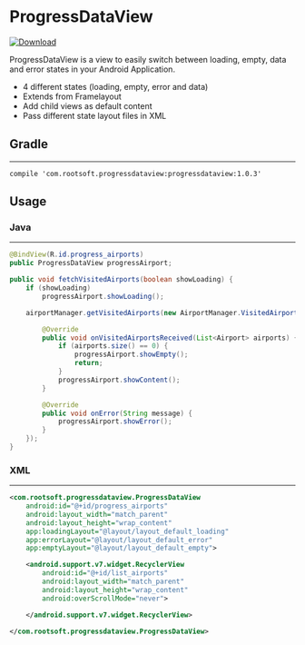 # ProgressDataView

[ ![Download](https://api.bintray.com/packages/tomasverhelst/ProgressDataView/progressdataview/images/download.svg) ](https://bintray.com/tomasverhelst/ProgressDataView/progressdataview/_latestVersion)

ProgressDataView is a view to easily switch between loading, empty, data and error states in your Android Application.

- 4 different states (loading, empty, error and data)
- Extends from Framelayout
- Add child views as default content
- Pass different state layout files in XML

## Gradle
---

```
compile 'com.rootsoft.progressdataview:progressdataview:1.0.3'
```

## Usage

### Java
---

```java
@BindView(R.id.progress_airports)
public ProgressDataView progressAirport;
```

```java
public void fetchVisitedAirports(boolean showLoading) {
    if (showLoading)
        progressAirport.showLoading();

    airportManager.getVisitedAirports(new AirportManager.VisitedAirportsCallback() {

        @Override
        public void onVisitedAirportsReceived(List<Airport> airports) {
            if (airports.size() == 0) {
                progressAirport.showEmpty();
                return;
            }
            progressAirport.showContent();
        }

        @Override
        public void onError(String message) {
            progressAirport.showError();
        }
    });
}
```

### XML
---

```xml
<com.rootsoft.progressdataview.ProgressDataView
    android:id="@+id/progress_airports"
    android:layout_width="match_parent"
    android:layout_height="wrap_content"
    app:loadingLayout="@layout/layout_default_loading"
    app:errorLayout="@layout/layout_default_error"
    app:emptyLayout="@layout/layout_default_empty">

    <android.support.v7.widget.RecyclerView
        android:id="@+id/list_airports"
        android:layout_width="match_parent"
        android:layout_height="wrap_content"
        android:overScrollMode="never">

    </android.support.v7.widget.RecyclerView>

</com.rootsoft.progressdataview.ProgressDataView>
```





